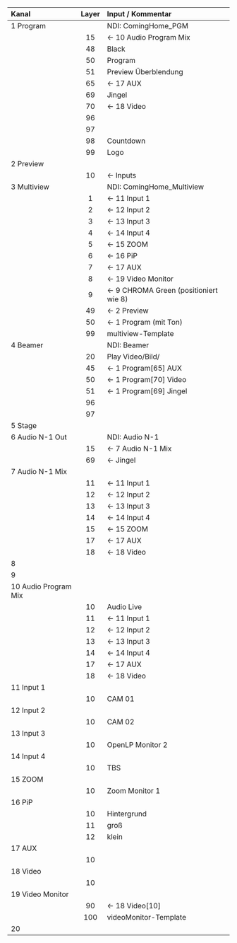 | Kanal | Layer | Input / Kommentar |
|:---|:---:|:---|
| 1 Program |  | NDI: ComingHome_PGM |
|  | 15 | <- 10 Audio Program Mix |
|  | 48 | Black |
|  | 50 | Program |
|  | 51 | Preview Überblendung |
|  | 65 | <- 17 AUX |
|  | 69 | Jingel |
|  | 70 | <- 18 Video |
|  | 96 |  |
|  | 97 |  |
|  | 98 | Countdown |
|  | 99 | Logo |
| 2 Preview |  |  |
|  | 10 | <- Inputs |
| 3 Multiview |  | NDI: ComingHome_Multiview |
|  | 1 | <- 11 Input 1 |
|  | 2 | <- 12 Input 2 |
|  | 3 | <- 13 Input 3 |
|  | 4 | <- 14 Input 4 |
|  | 5 | <- 15 ZOOM |
|  | 6 | <- 16 PiP |
|  | 7 | <- 17 AUX |
|  | 8 | <- 19 Video Monitor |
|  | 9 | <- 9 CHROMA Green (positioniert wie 8) |
|  | 49 | <- 2 Preview |
|  | 50 | <- 1 Program (mit Ton) |
|  | 99 | multiview-Template |
| 4 Beamer |  | NDI: Beamer |
|  | 20 | Play Video/Bild/ |
|  | 45 | <- 1 Program[65] AUX |
|  | 50 | <- 1 Program[70] Video |
|  | 51 | <- 1 Program[69] Jingel |
|  | 96 |  |
|  | 97 |  |
| 5 Stage |  |  |
| 6 Audio N-1 Out|  | NDI: Audio N-1 |
| | 15 | <- 7 Audio N-1 Mix |
| | 69 | <- Jingel |
| 7 Audio N-1 Mix|  |  |
|  | 11 | <- 11 Input 1 |
|  | 12 | <- 12 Input 2 |
|  | 13 | <- 13 Input 3 |
|  | 14 | <- 14 Input 4 |
|  | 15 | <- 15 ZOOM |
|  | 17 | <- 17 AUX |
|  | 18 | <- 18 Video |
| 8 |  |  |
| 9 |  |  |
| 10 Audio Program Mix |  |  |
|  | 10 | Audio Live |
|  | 11 | <- 11 Input 1 |
|  | 12 | <- 12 Input 2 |
|  | 13 | <- 13 Input 3 |
|  | 14 | <- 14 Input 4 |
|  | 17 | <- 17 AUX |
|  | 18 | <- 18 Video |
| 11 Input 1 |  |  |
|  | 10 | CAM 01 |
| 12 Input 2 |  |  |
|  | 10 | CAM 02 |
| 13 Input 3 |  |  |
|  | 10 | OpenLP Monitor 2 |
| 14 Input 4 |  |  |
|  | 10 | TBS |
| 15 ZOOM |  |  |
|  | 10 | Zoom Monitor 1 |
| 16 PiP |  |  |
|  | 10 | Hintergrund |
|  | 11 | groß |
|  | 12 | klein |
| 17 AUX |  |  |
|  | 10 |  |
| 18 Video |  |  |
|  | 10 |  |
| 19 Video Monitor |  |  |
|  | 90 | <- 18 Video[10] |
|  | 100 | videoMonitor-Template |
| 20 |  |  |  |
